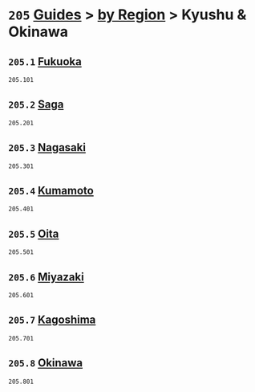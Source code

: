 # `205` [Guides](../../readme.md) > [by Region](../readme.md) > Kyushu & Okinawa

## `205.1` [Fukuoka](fukuoka/readme.md)
`205.101` [](fukuoka/)

## `205.2` [Saga](saga/readme.md)
`205.201` [](saga/)

## `205.3` [Nagasaki](nagasaki/readme.md)
`205.301` [](nagasaki/)

## `205.4` [Kumamoto](kumamoto/readme.md)
`205.401` [](kumamoto/)

## `205.5` [Oita](oita/readme.md)
`205.501` [](oita/)

## `205.6` [Miyazaki](miyazaki/readme.md)
`205.601` [](miyazaki/)

## `205.7` [Kagoshima](kagoshima/readme.md)
`205.701` [](kagoshima/)

## `205.8` [Okinawa](okinawa/readme.md)
`205.801` [](okinawa/)
